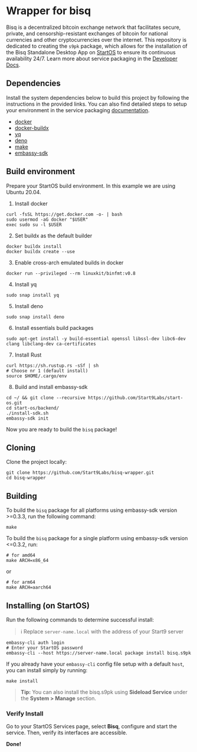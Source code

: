 # Wrapper for bisq

Bisq is a decentralized bitcoin exchange network that facilitates secure, private, and censorship-resistant exchanges of bitcoin for national currencies and other cryptocurrencies over the internet. This repository is dedicated to creating the `s9pk` package, which allows for the installation of the Bisq Standalone Desktop App on [StartOS](https://github.com/Start9Labs/start-os/) to ensure its continuous availability 24/7.
Learn more about service packaging in the [Developer Docs](https://start9.com/latest/developer-docs/).

## Dependencies

Install the system dependencies below to build this project by following the instructions in the provided links. You can also find detailed steps to setup your environment in the service packaging [documentation](https://github.com/Start9Labs/service-pipeline#development-environment).

- [docker](https://docs.docker.com/get-docker)
- [docker-buildx](https://docs.docker.com/buildx/working-with-buildx/)
- [yq](https://mikefarah.gitbook.io/yq)
- [deno](https://deno.land/)
- [make](https://www.gnu.org/software/make/)
- [embassy-sdk](https://github.com/Start9Labs/start-os/tree/master/backend)

## Build environment
Prepare your StartOS build environment. In this example we are using Ubuntu 20.04.
1. Install docker
```
curl -fsSL https://get.docker.com -o- | bash
sudo usermod -aG docker "$USER"
exec sudo su -l $USER
```
2. Set buildx as the default builder
```
docker buildx install
docker buildx create --use
```
3. Enable cross-arch emulated builds in docker
```
docker run --privileged --rm linuxkit/binfmt:v0.8
```
4. Install yq
```
sudo snap install yq
```
5. Install deno
```
sudo snap install deno
```
6. Install essentials build packages
```
sudo apt-get install -y build-essential openssl libssl-dev libc6-dev clang libclang-dev ca-certificates
```
7. Install Rust
```
curl https://sh.rustup.rs -sSf | sh
# Choose nr 1 (default install)
source $HOME/.cargo/env
```
8. Build and install embassy-sdk
```
cd ~/ && git clone --recursive https://github.com/Start9Labs/start-os.git
cd start-os/backend/
./install-sdk.sh
embassy-sdk init
```
Now you are ready to build the `bisq` package!

## Cloning

Clone the project locally:

```
git clone https://github.com/Start9Labs/bisq-wrapper.git
cd bisq-wrapper
```

## Building

To build the `bisq` package for all platforms using embassy-sdk version >=0.3.3, run the following command:

```
make
```

To build the `bisq` package for a single platform using embassy-sdk version <=0.3.2, run:

```
# for amd64
make ARCH=x86_64
```
or
```
# for arm64
make ARCH=aarch64
```

## Installing (on StartOS)

Run the following commands to determine successful install:
> :information_source: Replace `server-name.local` with the address of your Start9 server

```
embassy-cli auth login
# Enter your StartOS password
embassy-cli --host https://server-name.local package install bisq.s9pk
```

If you already have your `embassy-cli` config file setup with a default `host`, you can install simply by running:

```
make install
```

> **Tip:** You can also install the bisq.s9pk using **Sideload Service** under the **System > Manage** section.

### Verify Install

Go to your StartOS Services page, select **Bisq**, configure and start the service. Then, verify its interfaces are accessible.

**Done!** 
